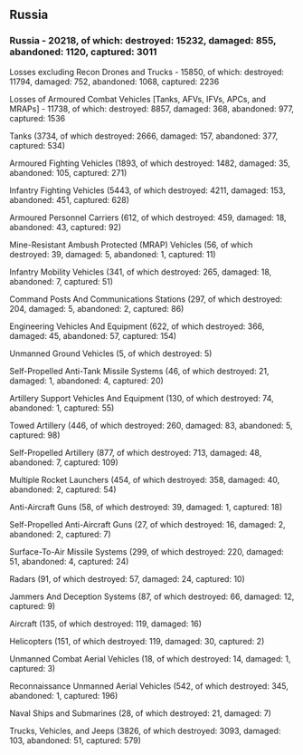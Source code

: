 
 
 ## Russia
 
 ### Russia - 20218, of which: destroyed: 15232, damaged: 855, abandoned: 1120, captured: 3011

 Losses excluding Recon Drones and Trucks - 15850, of which: destroyed: 11794, damaged: 752, abandoned: 1068, captured: 2236

 Losses of Armoured Combat Vehicles [Tanks, AFVs, IFVs, APCs, and MRAPs] - 11738, of which: destroyed: 8857, damaged: 368, abandoned: 977, captured: 1536

 

 

 Tanks (3734, of which destroyed: 2666, damaged: 157, abandoned: 377, captured: 534)

 Armoured Fighting Vehicles (1893, of which destroyed: 1482, damaged: 35, abandoned: 105, captured: 271)

 Infantry Fighting Vehicles (5443, of which destroyed: 4211, damaged: 153, abandoned: 451, captured: 628)

 Armoured Personnel Carriers (612, of which destroyed: 459, damaged: 18, abandoned: 43, captured: 92)

 Mine-Resistant Ambush Protected (MRAP) Vehicles (56, of which destroyed: 39, damaged: 5, abandoned: 1, captured: 11)

 Infantry Mobility Vehicles (341, of which destroyed: 265, damaged: 18, abandoned: 7, captured: 51)

 Command Posts And Communications Stations (297, of which destroyed: 204, damaged: 5, abandoned: 2, captured: 86)

 Engineering Vehicles And Equipment (622, of which destroyed: 366, damaged: 45, abandoned: 57, captured: 154)

 Unmanned Ground Vehicles (5, of which destroyed: 5)

 Self-Propelled Anti-Tank Missile Systems (46, of which destroyed: 21, damaged: 1, abandoned: 4, captured: 20)

 Artillery Support Vehicles And Equipment (130, of which destroyed: 74, abandoned: 1, captured: 55)

 Towed Artillery (446, of which destroyed: 260, damaged: 83, abandoned: 5, captured: 98)

 Self-Propelled Artillery (877, of which destroyed: 713, damaged: 48, abandoned: 7, captured: 109)

 Multiple Rocket Launchers (454, of which destroyed: 358, damaged: 40, abandoned: 2, captured: 54)

 Anti-Aircraft Guns (58, of which destroyed: 39, damaged: 1, captured: 18)

 Self-Propelled Anti-Aircraft Guns (27, of which destroyed: 16, damaged: 2, abandoned: 2, captured: 7)

 Surface-To-Air Missile Systems (299, of which destroyed: 220, damaged: 51, abandoned: 4, captured: 24)

 Radars (91, of which destroyed: 57, damaged: 24, captured: 10)

 Jammers And Deception Systems (87, of which destroyed: 66, damaged: 12, captured: 9)

 Aircraft (135, of which destroyed: 119, damaged: 16)

 Helicopters (151, of which destroyed: 119, damaged: 30, captured: 2)

 Unmanned Combat Aerial Vehicles (18, of which destroyed: 14, damaged: 1, captured: 3)

 Reconnaissance Unmanned Aerial Vehicles (542, of which destroyed: 345, abandoned: 1, captured: 196)

 Naval Ships and Submarines (28, of which destroyed: 21, damaged: 7)

 Trucks, Vehicles, and Jeeps (3826, of which destroyed: 3093, damaged: 103, abandoned: 51, captured: 579)

